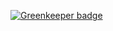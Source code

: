 
[![Greenkeeper badge](https://badges.greenkeeper.io/MagicMarvMan/gitkit.js.svg)](https://greenkeeper.io/)
